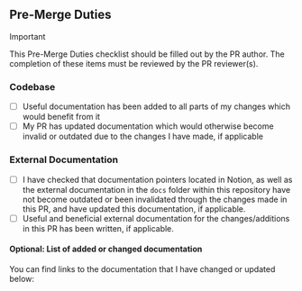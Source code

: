 <!-- Delete this comment and insert your Pull Request details here, above the Pre-Merge Duties section. Do NOT delete or modify the Pre-Merge Duties section. -->

## Pre-Merge Duties

> [!IMPORTANT]
> This Pre-Merge Duties checklist should be filled out by the PR author. The completion of these items must be reviewed by the PR reviewer(s).

### Codebase

- [ ] Useful documentation has been added to all parts of my changes which would benefit from it
- [ ] My PR has updated documentation which would otherwise become invalid or outdated due to the
  changes I have made, if applicable

### External Documentation

- [ ] I have checked that documentation pointers located in Notion, as well as the external documentation in the `docs` folder within this repository have not become outdated or been invalidated through the changes made in this PR, and have updated this documentation, if applicable.
- [ ] Useful and beneficial external documentation for the changes/additions in this PR has been written, if applicable.

<!--You MAY remove this below paragraph.-->
#### Optional: List of added or changed documentation

You can find links to the documentation that I have changed or updated below:

